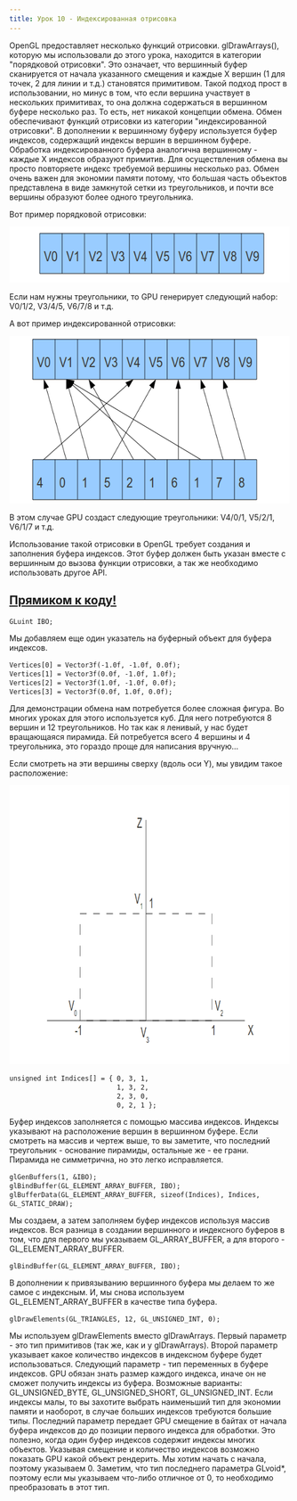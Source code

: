```yaml
---
title: Урок 10 - Индексированная отрисовка
---
```



<p>OpenGL предоставляет несколько функций отрисовки. glDrawArrays(), которую мы использовали до этого урока, находится в категории "порядковой отрисовки". Это означает, что вершинный буфер сканируется от начала указанного смещения и каждые X вершин (1 для точек, 2 для линии и т.д.) становятся примитивом. Такой подход прост в использовании, но минус в том, что если вершина участвует в нескольких примитивах, то она должна содержаться в вершинном буфере несколько раз. То есть, нет никакой концепции обмена. Обмен обеспечивают функций отрисовки из категории "индексированной отрисовки". В дополнении к вершинному буферу используется буфер индексов, содержащий индексы вершин в вершинном буфере. Обработка индексированного буфера аналогична вершинному - каждые X индексов образуют примитив. Для осуществления обмена вы просто повторяете индекс требуемой вершины несколько раз. Обмен очень важен для экономии памяти потому, что большая часть объектов представлена в виде замкнутой сетки из треугольников, и почти все вершины 
образуют более одного треугольника.</p>
<p>Вот пример порядковой отрисовки:</p>
<img style="width: 600px; height: 100px;" alt="" src="/images/t10_ordered_draw.png">
<p>Если нам нужны треугольники, то GPU генерирует следующий набор: V0/1/2, V3/4/5, V6/7/8 и т.д.</p>
<p>А вот пример индексированной отрисовки:</p>
<img style="width: 600px; height: 300px;" alt="" src="/images/t10_indexed_draw.png">
<p>В этом случае GPU создаст следующие треугольники: V4/0/1, V5/2/1, V6/1/7 и т.д.</p>
<p>Использование такой отрисовки в OpenGL требует создания и заполнения буфера индексов. Этот буфер должен быть указан вместе с вершинным до вызова функции отрисовки, а так же необходимо использовать другое API.</p>
<a href="https://github.com/triplepointfive/ogldev/tree/master/tutorial10"><h2>Прямиком к коду!</h2></a> 

<pre><code>GLuint IBO;</code></pre>

<p>Мы добавляем еще один указатель на буферный объект для буфера индексов.</p>

<pre><code>Vertices[0] = Vector3f(-1.0f, -1.0f, 0.0f);
Vertices[1] = Vector3f(0.0f, -1.0f, 1.0f);
Vertices[2] = Vector3f(1.0f, -1.0f, 0.0f);
Vertices[3] = Vector3f(0.0f, 1.0f, 0.0f);</code></pre>

<p>Для демонстрации обмена нам потребуется более сложная фигура. Во многих уроках для этого используется куб. Для него потребуются 8 вершин и 12 треугольников. Но так как я ленивый, у нас будет вращающаяся пирамида. Ей потребуется всего 4 вершины и 4 треугольника, это гораздо проще для написания вручную...</p>
<p>Если смотреть на эти вершины сверху (вдоль оси Y), мы увидим такое расположение:</p>
<img style="width: 816px; height: 500px;" alt="" src="/images/t10_pyramid.png"><br>

<pre><code>unsigned int Indices[] = { 0, 3, 1,
                           1, 3, 2,
                           2, 3, 0,
                           0, 2, 1 };</code></pre>
                           
<p>Буфер индексов заполняется с помощью массива индексов. Индексы указывают на расположение вершин в вершинном буфере. Если смотреть на массив и чертеж выше, то вы заметите, что последний треугольник - основание пирамиды, остальные же - ее грани. Пирамида не симметрична, но это легко исправляется.</p>

<pre><code>glGenBuffers(1, &amp;IBO);
glBindBuffer(GL_ELEMENT_ARRAY_BUFFER, IBO);
glBufferData(GL_ELEMENT_ARRAY_BUFFER, sizeof(Indices), Indices, GL_STATIC_DRAW);</code></pre>

<p>Мы создаем, а затем заполняем буфер индексов используя массив индексов. Вся разница в создании вершинного и индексного буферов в том, что для первого мы указываем GL_ARRAY_BUFFER, а для второго - GL_ELEMENT_ARRAY_BUFFER. </p>

<pre><code>glBindBuffer(GL_ELEMENT_ARRAY_BUFFER, IBO);</code></pre>

<p>В дополнении к привязыванию вершинного буфера мы делаем то же самое с индексным. И, мы снова используем GL_ELEMENT_ARRAY_BUFFER в качестве типа буфера.</p>

<pre><code>glDrawElements(GL_TRIANGLES, 12, GL_UNSIGNED_INT, 0);</code></pre>

<p>Мы используем glDrawElements вместо glDrawArrays. Первый параметр - это тип примитивов (так же, как и у glDrawArrays). Второй параметр указывает какое количество индексов в индексном буфере будет использоваться. Следующий параметр - тип переменных в буфере индексов. GPU обязан знать размер каждого индекса, иначе он не сможет получить индексы из буфера. Возможные варианты: GL_UNSIGNED_BYTE, GL_UNSIGNED_SHORT, GL_UNSIGNED_INT. Если индексы малы, то вы захотите выбрать наименьший тип для экономии памяти и наоборот, в случае больших индексов требуются большие типы. Последний параметр передает GPU смещение в байтах от начала буфера индексов до до позиции первого индекса для обработки. Это полезно, когда один буфер индексов содержит индексы многих объектов. Указывая смещение и количество индексов возможно показать GPU какой объект рендерить. Мы хотим начать с начала, поэтому указываем 0. Заметим, что тип последнего параметра GLvoid*, поэтому если мы указываем что-либо отличное от 0, то необходимо 
преобразовать в этот тип.</p>